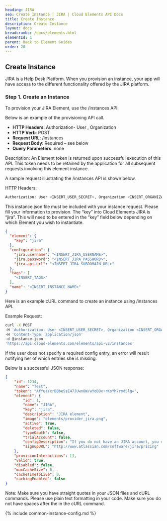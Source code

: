 ```yaml
---
heading: JIRA
seo: Create Instance | JIRA | Cloud Elements API Docs
title: Create Instance
description: Create Instance
layout: docs
breadcrumbs: /docs/elements.html
elementId: 1
parent: Back to Element Guides
order: 20
---
```


## Create Instance

JIRA is a Help Desk Platform. When you provision an instance, your app will have access to the different functionality offered by the JIRA platform.

### Step 1. Create an Instance

To provision your JIRA Element, use the /instances API.

Below is an example of the provisioning API call.

* __HTTP Headers__: Authorization- User <user secret>, Organization <organization secret>
* __HTTP Verb__: POST
* __Request URL__: /instances
* __Request Body__: Required – see below
* __Query Parameters__: none

Description: An Element token is returned upon successful execution of this API. This token needs to be retained by the application for all subsequent requests involving this element instance.

A sample request illustrating the /instances API is shown below.

HTTP Headers:

```bash
Authorization: User <INSERT_USER_SECRET>, Organization <INSERT_ORGANIZATION_SECRET>

```
This instance.json file must be included with your instance request.  Please fill your information to provision.  The “key” into Cloud Elements JIRA is “jira”.  This will need to be entered in the “key” field below depending on which Element you wish to instantiate.

```JSON
{
  "element": {
    "key": "jira"
  },
  "configuration": {
    "jira.username": "<INSERT_JIRA_USERNAME>",
    "jira.password": "<INSERT_JIRA_PASSWORD>",
    "jira.api.url": "<INSERT_JIRA_SUBDOMAIN_URL>"
  },
  "tags": [
    "<INSERT_TAGS>"
  ],
  "name": "<INSERT_INSTANCE_NAME>"
}
```

Here is an example cURL command to create an instance using /instances API.

Example Request:

```bash
curl -X POST
-H 'Authorization: User <INSERT_USER_SECRET>, Organization <INSERT_ORGANIZATION_SECRET>'
-H 'Content-Type: application/json'
-d @instance.json
'https://api.cloud-elements.com/elements/api-v2/instances'
```

If the user does not specify a required config entry, an error will result notifying her of which entries she is missing.

Below is a successful JSON response:

```JSON
{
    "id": 1234,
    "name": "Test",
    "token": "AfYuaYxrBBbeSsE47JUwnOW/wYoBOx+rKoYh7rmd5lg=",
    "element": {
        "id": 1,
        "name": "JIRA",
        "key": "jira",
        "description": "JIRA element",
        "image": "elements/provider_jira.png",
        "active": true,
        "deleted": false,
        "typeOauth": false,
        "trialAccount": false,
        "configDescription": "If you do not have an JIRA account, you can create one at <a href="http://www.atlassian.com/software/jira/pricing" target="_blank">JIRA Signup</a>",
        "signupURL": "http://www.atlassian.com/software/jira/pricing"
    },
    "provisionInteractions": [],
    "valid": true,
    "disabled": false,
    "maxCacheSize": 0,
    "cacheTimeToLive": 0,
    "cachingEnabled": false
}
```

Note:  Make sure you have straight quotes in your JSON files and cURL commands.  Please use plain text formatting in your code.  Make sure you do not have spaces after the in the cURL command.

{% include common-instance-config.md %}
